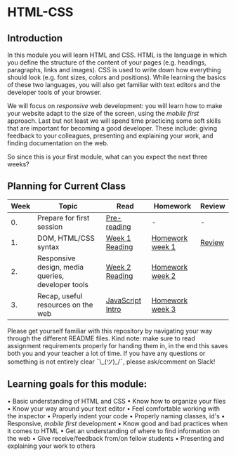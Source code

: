 # HTML-CSS

## Introduction

In this module you will learn HTML and CSS. HTML is the language in which you define the structure of the content of your pages (e.g. headings, paragraphs, links and images). CSS is used to write down how everything should look (e.g. font sizes, colors and positions). While learning the basics of these two languages, you will also get familiar with text editors and the developer tools of your browser.

We will focus on _responsive_ web development: you will learn how to make your website adapt to the size of the screen, using the _mobile first_ approach. Last but not least we will spend time practicing some soft skills that are important for becoming a good developer. These include: giving feedback to your colleagues, presenting and explaining your work, and finding documentation on the web.


So since this is your first module, what can you expect the next three weeks?

## Planning for Current Class
| Week | Topic | Read | Homework | Review |
| ---- | ----- | ---- |----------|--------|
|0.|Prepare for first session|[Pre-reading](https://github.com/HackYourFuture/HTML-CSS/tree/master/Week0)|-|-|
| 1. | DOM, HTML/CSS syntax | [Week 1 Reading](https://github.com/HackYourFuture/HTML-CSS/tree/master/Week1/README.md) |  [Homework week 1](https://github.com/HackYourFuture/HTML-CSS/tree/master/Week1/MAKEME.md) |[Review](https://github.com/HackYourFuture/HTML-CSS/tree/master/Week1/REVIEW.md)|
| 2. | Responsive design, media queries, developer tools | [Week 2 Reading](https://github.com/HackYourFuture/HTML-CSS/tree/master/Week2/README.md) | [Homework week 2](https://github.com/HackYourFuture/HTML-CSS/tree/master/Week2/MAKEME.md) ||[Review](https://github.com/HackYourFuture/HTML-CSS/tree/master/Week2/REVIEW.md)|
| 3. | Recap, useful resources on the web| [JavaScript Intro](https://github.com/HackYourFuture/JavaScript/tree/laurens_thomas/Week0) | [Homework week 3](https://github.com/HackYourFuture/HTML-CSS/tree/master/Week3/MAKEME.md) ||[Review](https://github.com/HackYourFuture/HTML-CSS/tree/master/Week3/REVIEW.md)|

Please get yourself familiar with this repository by navigating your way through the different README files. Kind note: make sure to read assignment requirements properly for handing them in, in the end this saves both you and your teacher a lot of time. If you have any questions or something is not entirely clear ¯\\\_(ツ)_/¯, please ask/comment on Slack!

## Learning goals for this module:
• Basic understanding of HTML and CSS
• Know how to organize your files
• Know your way around your text editor 
• Feel comfortable working with the inspector
• Properly indent your code
• Properly naming classes, id's 
• Responsive, _mobile first_ development
• Know good and bad practices when it comes to HTML
• Get an understanding of where to find information on the web
• Give receive/feedback from/on fellow students
• Presenting and explaining your work to others




